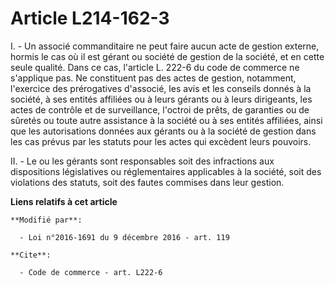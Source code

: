 # Article L214-162-3

I. - Un associé commanditaire ne peut faire aucun acte de gestion externe, hormis le cas où il est gérant ou société de
gestion de la société, et en cette seule qualité. Dans ce cas, l'article L. 222-6 du code de commerce ne s'applique pas. Ne
constituent pas des actes de gestion, notamment, l'exercice des prérogatives d'associé, les avis et les conseils donnés à la
société, à ses entités affiliées ou à leurs gérants ou à leurs dirigeants, les actes de contrôle et de surveillance, l'octroi
de prêts, de garanties ou de sûretés ou toute autre assistance à la société ou à ses entités affiliées, ainsi que les
autorisations données aux gérants ou à la société de gestion  dans les cas prévus par les statuts pour les actes qui excèdent
leurs pouvoirs. 

II. - Le ou les gérants sont responsables soit des infractions aux dispositions législatives ou réglementaires applicables à
la société, soit des violations des statuts, soit des fautes commises dans leur gestion.

**Liens relatifs à cet article**

	**Modifié par**:

	  - Loi n°2016-1691 du 9 décembre 2016 - art. 119

	**Cite**:

	  - Code de commerce - art. L222-6

